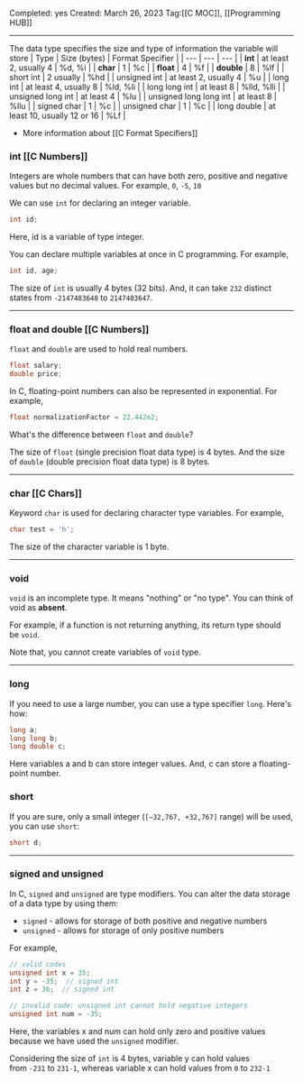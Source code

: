 Completed: yes
Created: March 26, 2023
Tag:[[C MOC]], [[Programming HUB]]

---
The data type specifies the size and type of information the variable will store
| Type | Size (bytes) | Format Specifier |
| --- | --- | --- |
| **int** | at least 2, usually 4 | %d, %i |
| **char** | 1 | %c |
| **float** | 4 | %f |
| **double** | 8 | %lf |
| short int | 2 usually | %hd |
| unsigned int | at least 2, usually 4 | %u |
| long int | at least 4, usually 8 | %ld, %li |
| long long int | at least 8 | %lld, %lli |
| unsigned long int | at least 4 | %lu |
| unsigned long long int | at least 8 | %llu |
| signed char | 1 | %c |
| unsigned char | 1 | %c |
| long double | at least 10, usually 12 or 16 | %Lf |

- More information about [[C Format Specifiers]]

### int [[C Numbers]]

Integers are whole numbers that can have both zero, positive and negative values but no decimal values. For example, `0`, `-5`, `10`

We can use `int` for declaring an integer variable.

```c
int id;
```

Here, id is a variable of type integer.

You can declare multiple variables at once in C programming. For example,

```c
int id, age;
```

The size of `int` is usually 4 bytes (32 bits). And, it can take `232` distinct states from `-2147483648` to `2147483647`.

---

### float and double [[C Numbers]]

`float` and `double` are used to hold real numbers.

```c
float salary;
double price;
```

In C, floating-point numbers can also be represented in exponential. For example,

```c
float normalizationFactor = 22.442e2;
```

What's the difference between `float` and `double`?

The size of `float` (single precision float data type) is 4 bytes. And the size of `double` (double precision float data type) is 8 bytes.

---

### char [[C Chars]]

Keyword `char` is used for declaring character type variables. For example,

```c
char test = 'h';
```

The size of the character variable is 1 byte.

---

### void

`void` is an incomplete type. It means "nothing" or "no type". You can think of void as **absent**.

For example, if a function is not returning anything, its return type should be `void`.

Note that, you cannot create variables of `void` type.

---

### long

If you need to use a large number, you can use a type specifier `long`. Here's how:
``` c
long a;
long long b;
long double c;
```
Here variables a and b can store integer values. And, c can store a floating-point number.

### short
If you are sure, only a small integer (`[−32,767, +32,767]` range) will be used, you can use `short`:
```c
short d;
```

---

### signed and unsigned

In C, `signed` and `unsigned` are type modifiers. You can alter the data storage of a data type by using them:

-   `signed` - allows for storage of both positive and negative numbers
-   `unsigned` - allows for storage of only positive numbers

For example,

``` c
// valid codes
unsigned int x = 35;
int y = -35;  // signed int
int z = 36;  // signed int

// invalid code: unsigned int cannot hold negative integers
unsigned int num = -35;
```

Here, the variables x and num can hold only zero and positive values because we have used the `unsigned` modifier.

Considering the size of `int` is 4 bytes, variable y can hold values from `-231` to `231-1`, whereas variable x can hold values from `0` to `232-1`